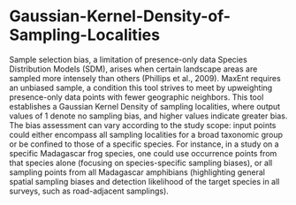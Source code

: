 # Gaussian-Kernel-Density-of-Sampling-Localities

Sample selection bias, a limitation of presence-only data Species Distribution Models (SDM), arises when certain landscape areas are sampled more intensely than others (Phillips et al., 2009). MaxEnt requires an unbiased sample, a condition this tool strives to meet by upweighting presence-only data points with fewer geographic neighbors. This tool establishes a Gaussian Kernel Density of sampling localities, where output values of 1 denote no sampling bias, and higher values indicate greater bias. The bias assessment can vary according to the study scope: input points could either encompass all sampling localities for a broad taxonomic group or be confined to those of a specific species. For instance, in a study on a specific Madagascar frog species, one could use occurrence points from that species alone (focusing on species-specific sampling biases), or all sampling points from all Madagascar amphibians (highlighting general spatial sampling biases and detection likelihood of the target species in all surveys, such as road-adjacent samplings).
